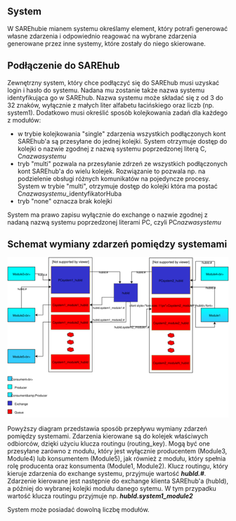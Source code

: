 ## System

 W SAREhubie mianem systemu określamy element, który potrafi generować własne zdarzenia i odpowiednio reagować na wybrane
 zdarzenia generowane przez inne systemy, które zostały do niego skierowane. 

## Podłączenie do SAREhub

Zewnętrzny system, który chce podłączyć się do SAREhub musi uzyskać login i hasło do systemu. 
Nadana mu zostanie także nazwa systemu identyfikująca go w SAREhub. Nazwa systemu
może składać się z od 3 do 32 znaków, wyłącznie z małych liter alfabetu łacińskiego oraz liczb (np.
system1). Dodatkowo musi określić sposób kolejkowania zadań dla każdego z modułów:

- w trybie kolejkowania "single" zdarzenia wszystkich podłączonych kont SAREhub'a są przesyłane do jednej kolejki. 
  System otrzymuje dostęp do kolejki o nazwie zgodnej z nazwą systemu poprzedzonej literą C, C*nazwasystemu*
- tryb "multi" pozwala na przesyłanie zdrzeń ze wszystkich podłączonych kont SAREhub'a do wielu kolejek. 
  Rozwiązanie to pozwala np. na podzielenie obsługi różnych komunikatów na pojedyncze procesy. System w trybie "multi",
  otrzymuje dostęp do kolejki która ma postać C*nazwasystemu*_identyfikatorHuba 
- tryb "none" oznacza brak kolejki

System ma prawo zapisu wyłącznie do exchange o nazwie zgodnej z nadaną nazwą systemu
poprzedzonej literami PC, czyli PC*nazwasystemu*

## Schemat wymiany zdarzeń pomiędzy systemami

![System](assets\img\diagrams\System.svg)

Powyższy diagram przedstawia sposób przepływu wymiany zdarzeń pomiędzy systemami. 
Zdarzenia kierowane są do kolejek właściwych odbiorców, dzięki użyciu klucza routingu (routing_key).
Mogą być one przesyłane zarówno z modułu, który jest wyłącznie producentem (Module3, Module4) lub konsumentem (Module5), 
jak również z modułu, który spełnia rolę producenta oraz konsumenta (Module1, Module2). Klucz routingu, który kieruje 
zdarzenia do exchange systemu, przyjmuje wartość **_hubId.#_**. Zdarzenie kierowane jest następnie do exchange klienta 
SAREhub'a (hubId), a później do wybranej kolejki modułu danego sytemu. W tym przypadku wartość klucza routingu przyjmuje 
np. **_hubId.system1_module2_**

System może posiadać dowolną liczbę modułów.
